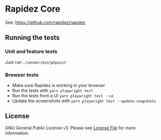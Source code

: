 # Rapidez Core

See: https://github.com/rapidez/rapidez

## Running the tests

### Unit and feature tests

Just run `./vendor/bin/phpunit`

### Browser tests

- Make sure Rapidez is working in your browser
- Run the tests with `yarn playwright test`
- Run the tests from a UI `yarn playwright test --ui`
- Update the screenshots with `yarn playwright test --update-snapshots`

## License

GNU General Public License v3. Please see [License File](LICENSE) for more information.
